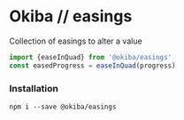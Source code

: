 

# Okiba // easings
Collection of easings to alter a value




```javascript
import {easeInQuad} from '@okiba/easings'
const easedProgress = easeInQuad(progress)
```



### Installation
```
npm i --save @okiba/easings
```



